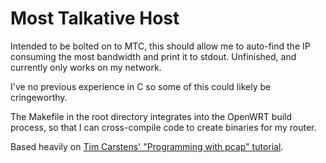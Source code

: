 Most Talkative Host
===================

Intended to be bolted on to MTC, this should allow me to auto-find the IP consuming the most bandwidth and print it to stdout. Unfinished, and currently only works on my network.

I've no previous experience in C so some of this could likely be cringeworthy.

The Makefile in the root directory integrates into the OpenWRT build process, so that I can cross-compile code to create binaries for my router.

Based heavily on [Tim Carstens' "Programming with pcap" tutorial](http://www.tcpdump.org/pcap.html).
